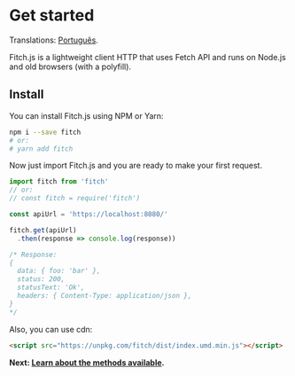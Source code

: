 # Get started

Translations: [Português](https://github.com/raphaelpor/fitch.js/blob/master/docs/pt-br/Intro.md).

Fitch.js is a lightweight client HTTP that uses Fetch API and runs on Node.js and old browsers (with a polyfill).

## Install

You can install Fitch.js using NPM or Yarn:
```sh
npm i --save fitch
# or:
# yarn add fitch
```

Now just import Fitch.js and you are ready to make your first request.

```js
import fitch from 'fitch'
// or:
// const fitch = require('fitch')

const apiUrl = 'https://localhost:8080/'

fitch.get(apiUrl)
  .then(response => console.log(response))

/* Response:
{
  data: { foo: 'bar' },
  status: 200,
  statusText: 'Ok',
  headers: { Content-Type: application/json },
}
*/
```

Also, you can use cdn:

```html
<script src="https://unpkg.com/fitch/dist/index.umd.min.js"></script>
```

**Next: [Learn about the methods available](https://github.com/raphaelpor/fitch.js/blob/master/docs/Methods.md).**
